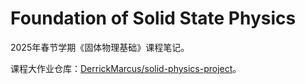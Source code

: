 # Foundation of Solid State Physics

2025年春节学期《固体物理基础》课程笔记。

课程大作业仓库：[DerrickMarcus/solid-physics-project](https://github.com/DerrickMarcus/solid-physics-project)。
